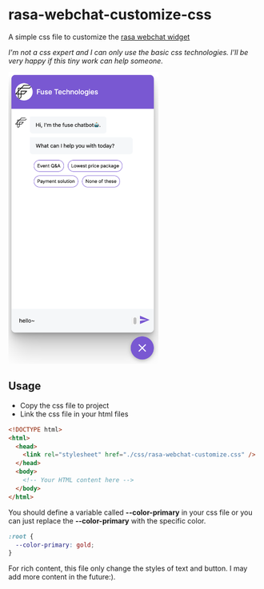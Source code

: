 # rasa-webchat-customize-css

A simple css file to customize the [rasa webchat widget](https://github.com/botfront/rasa-webchat)

_I'm not a css expert and I can only use the basic css technologies. I'll be very happy if this tiny work can help someone._

<img src="./images/rasa-webchat-customize.png" alt="Image" width="300">

## Usage

- Copy the css file to project
- Link the css file in your html files

```html
<!DOCTYPE html>
<html>
  <head>
    <link rel="stylesheet" href="./css/rasa-webchat-customize.css" />
  </head>
  <body>
    <!-- Your HTML content here -->
  </body>
</html>
```

You should define a variable called **--color-primary** in your css file or you can just replace the **--color-primary** with the specific color.

```css
:root {
  --color-primary: gold;
}
```

For rich content, this file only change the styles of text and button. I may add more content in the future:).
